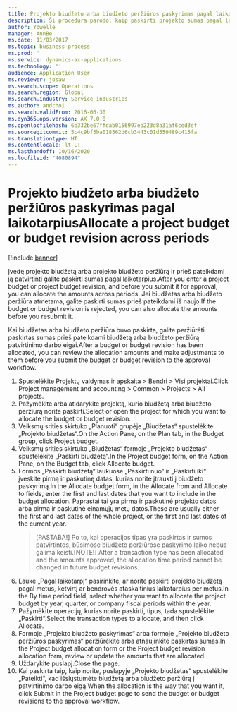 ```yaml
---
title: Projekto biudžeto arba biudžeto peržiūros paskyrimas pagal laikotarpius
description: Ši procedūra parodo, kaip paskirti projekto sumas pagal laikotarpius.
author: Yowelle
manager: AnnBe
ms.date: 11/03/2017
ms.topic: business-process
ms.prod: ''
ms.service: dynamics-ax-applications
ms.technology: ''
audience: Application User
ms.reviewer: josaw
ms.search.scope: Operations
ms.search.region: Global
ms.search.industry: Service industries
ms.author: andchoi
ms.search.validFrom: 2016-06-30
ms.dyn365.ops.version: AX 7.0.0
ms.openlocfilehash: 6b332be67ffdab0156997eb223d8a31af6ced3ef
ms.sourcegitcommit: 5c4c9bf3ba018562d6cb3443c01d550489c415fa
ms.translationtype: HT
ms.contentlocale: lt-LT
ms.lasthandoff: 10/16/2020
ms.locfileid: "4080894"
---
```

# <a name="allocate-a-project-budget-or-budget-revision-across-periods"></a><span data-ttu-id="c6a22-103">Projekto biudžeto arba biudžeto peržiūros paskyrimas pagal laikotarpius</span><span class="sxs-lookup"><span data-stu-id="c6a22-103">Allocate a project budget or budget revision across periods</span></span>

[!include [banner](../../includes/banner.md)]

<span data-ttu-id="c6a22-104">Įvedę projekto biudžetą arba projekto biudžeto peržiūrą ir prieš pateikdami ją patvirtinti galite paskirti sumas pagal laikotarpius.</span><span class="sxs-lookup"><span data-stu-id="c6a22-104">After you enter a project budget or project budget revision, and before you submit it for approval, you can allocate the amounts across periods.</span></span> <span data-ttu-id="c6a22-105">Jei biudžetas arba biudžeto peržiūra atmetama, galite paskirti sumas prieš pateikdami iš naujo.</span><span class="sxs-lookup"><span data-stu-id="c6a22-105">If the budget or budget revision is rejected, you can also allocate the amounts before you resubmit it.</span></span> 

<span data-ttu-id="c6a22-106">Kai biudžetas arba biudžeto peržiūra buvo paskirta, galite peržiūrėti paskirtas sumas prieš pateikdami biudžetą arba biudžeto peržiūrą patvirtinimo darbo eigai.</span><span class="sxs-lookup"><span data-stu-id="c6a22-106">After a budget or budget revision has been allocated, you can review the allocation amounts and make adjustments to them before you submit the budget or budget revision to the approval workflow.</span></span> 

1. <span data-ttu-id="c6a22-107">Spustelėkite Projektų valdymas ir apskaita > Bendri > Visi projektai.</span><span class="sxs-lookup"><span data-stu-id="c6a22-107">Click Project management and accounting > Common > Projects > All projects.</span></span> 
2. <span data-ttu-id="c6a22-108">Pažymėkite arba atidarykite projektą, kurio biudžetą arba biudžeto peržiūrą norite paskirti.</span><span class="sxs-lookup"><span data-stu-id="c6a22-108">Select or open the project for which you want to allocate the budget or budget revision.</span></span> 
3. <span data-ttu-id="c6a22-109">Veiksmų srities skirtuko „Planuoti“ grupėje „Biudžetas“ spustelėkite „Projekto biudžetas“.</span><span class="sxs-lookup"><span data-stu-id="c6a22-109">On the Action Pane, on the Plan tab, in the Budget group, click Project budget.</span></span> 
4. <span data-ttu-id="c6a22-110">Veiksmų srities skirtuko „Biudžetas“ formoje „Projekto biudžetas“ spustelėkite „Paskirti biudžetą“.</span><span class="sxs-lookup"><span data-stu-id="c6a22-110">In the Project budget form, on the Action Pane, on the Budget tab, click Allocate budget.</span></span> 
5. <span data-ttu-id="c6a22-111">Formos „Paskirti biudžetą“ laukuose „Paskirti nuo“ ir „Paskirti iki“ įveskite pirmą ir paskutinę datas, kurias norite įtraukti į biudžeto paskyrimą.</span><span class="sxs-lookup"><span data-stu-id="c6a22-111">In the Allocate budget form, in the Allocate from and Allocate to fields, enter the first and last dates that you want to include in the budget allocation.</span></span> <span data-ttu-id="c6a22-112">Paprastai tai yra pirma ir paskutinė projekto datos arba pirma ir paskutinė einamųjų metų datos.</span><span class="sxs-lookup"><span data-stu-id="c6a22-112">These are usually either the first and last dates of the whole project, or the first and last dates of the current year.</span></span>  
   > <span data-ttu-id="c6a22-113">[PASTABA!] Po to, kai operacijos tipas yra paskirtas ir sumos patvirtintos, būsimose biudžeto peržiūrose paskyrimo laiko nebus galima keisti.</span><span class="sxs-lookup"><span data-stu-id="c6a22-113">[NOTE!] After a transaction type has been allocated and the amounts approved, the allocation time period cannot be changed in future budget revisions.</span></span> 
6. <span data-ttu-id="c6a22-114">Lauke „Pagal laikotarpį“ pasirinkite, ar norite paskirti projekto biudžetą pagal metus, ketvirtį ar bendrovės ataskaitinius laikotarpius per metus.</span><span class="sxs-lookup"><span data-stu-id="c6a22-114">In the By time period field, select whether you want to allocate the project budget by year, quarter, or company fiscal periods within the year.</span></span>
7. <span data-ttu-id="c6a22-115">Pažymėkite operacijų, kurias norite paskirti, tipus, tada spustelėkite „Paskirti“.</span><span class="sxs-lookup"><span data-stu-id="c6a22-115">Select the transaction types to allocate, and then click Allocate.</span></span> 
8. <span data-ttu-id="c6a22-116">Formoje „Projekto biudžeto paskyrimas“ arba formoje „Projekto biudžeto peržiūros paskyrimas“ peržiūrėkite arba atnaujinkite paskirtas sumas.</span><span class="sxs-lookup"><span data-stu-id="c6a22-116">In the Project budget allocation form or the Project budget revision allocation form, review or update the amounts that are allocated.</span></span> 
9. <span data-ttu-id="c6a22-117">Uždarykite puslapį.</span><span class="sxs-lookup"><span data-stu-id="c6a22-117">Close the page.</span></span>
10. <span data-ttu-id="c6a22-118">Kai paskirta taip, kaip norite, puslapyje „Projekto biudžetas“ spustelėkite „Pateikti“, kad išsiųstumėte biudžetą arba biudžeto peržiūrą į patvirtinimo darbo eigą.</span><span class="sxs-lookup"><span data-stu-id="c6a22-118">When the allocation is the way that you want it, click Submit in the Project budget page to send the budget or budget revisions to the approval workflow.</span></span>  


